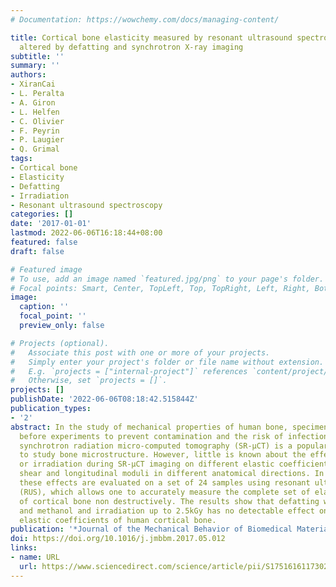 ```yaml
---
# Documentation: https://wowchemy.com/docs/managing-content/

title: Cortical bone elasticity measured by resonant ultrasound spectroscopy is not
  altered by defatting and synchrotron X-ray imaging
subtitle: ''
summary: ''
authors:
- XiranCai
- L. Peralta
- A. Giron
- L. Helfen
- C. Olivier
- F. Peyrin
- P. Laugier
- Q. Grimal
tags:
- Cortical bone
- Elasticity
- Defatting
- Irradiation
- Resonant ultrasound spectroscopy
categories: []
date: '2017-01-01'
lastmod: 2022-06-06T16:18:44+08:00
featured: false
draft: false

# Featured image
# To use, add an image named `featured.jpg/png` to your page's folder.
# Focal points: Smart, Center, TopLeft, Top, TopRight, Left, Right, BottomLeft, Bottom, BottomRight.
image:
  caption: ''
  focal_point: ''
  preview_only: false

# Projects (optional).
#   Associate this post with one or more of your projects.
#   Simply enter your project's folder or file name without extension.
#   E.g. `projects = ["internal-project"]` references `content/project/deep-learning/index.md`.
#   Otherwise, set `projects = []`.
projects: []
publishDate: '2022-06-06T08:18:42.515844Z'
publication_types:
- '2'
abstract: In the study of mechanical properties of human bone, specimens may be defatted
  before experiments to prevent contamination and the risk of infections. High energy
  synchrotron radiation micro-computed tomography (SR-μCT) is a popular technique
  to study bone microstructure. However, little is known about the effects of defatting
  or irradiation during SR-μCT imaging on different elastic coefficients including
  shear and longitudinal moduli in different anatomical directions. In this work,
  these effects are evaluated on a set of 24 samples using resonant ultrasound spectroscopy
  (RUS), which allows one to accurately measure the complete set of elastic coefficients
  of cortical bone non destructively. The results show that defatting with diethylether
  and methanol and irradiation up to 2.5kGy has no detectable effect on any of the
  elastic coefficients of human cortical bone.
publication: '*Journal of the Mechanical Behavior of Biomedical Materials*'
doi: https://doi.org/10.1016/j.jmbbm.2017.05.012
links:
- name: URL
  url: https://www.sciencedirect.com/science/article/pii/S1751616117302011
---
```


